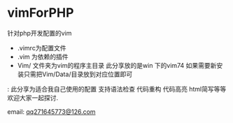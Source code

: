 vimForPHP
=========

针对php开发配置的vim

* .vimrc为配置文件
* .vim 为依赖的插件
* Vim/ 文件夹为vim的程序主目录 此分享放的是win 下的vim74 如果需要新安装只需把Vim/Data/目录放到对应位置即可
 
: 此分享为适合我自己使用的配置 支持语法检查 代码重构 代码高亮 html简写等等 欢迎大家一起探讨.

email: qq271645773@126.com

